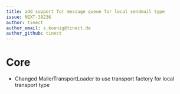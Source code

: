 ```yaml
---
title: add support for message queue for local sendmail type
issue: NEXT-38236
author: tinect
author_email: s.koenig@tinect.de
author_github: tinect
---
```

# Core
* Changed MailerTransportLoader to use transport factory for local transport type


